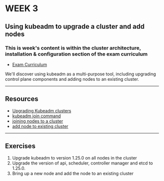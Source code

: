 # WEEK 3

## Using kubeadm to upgrade a cluster and add nodes

### This is week's content is within the cluster architecture, installation & configuration section of the exam curriculum
- [Exam Curriculum](https://github.com/cncf/curriculum/blob/master/CKA_Curriculum_v1.24.pdf)

We'll discover using kubeadm as a multi-purpose tool, including upgrading control plane components and adding nodes to an existing cluster.

---

## Resources

- [Upgrading Kubeadm clusters](https://kubernetes.io/docs/tasks/administer-cluster/kubeadm/kubeadm-upgrade/)
- [kubeadm join command](https://kubernetes.io/docs/reference/setup-tools/kubeadm/kubeadm-join/)
- [joining nodes to a cluster](https://kubernetes.io/docs/setup/production-environment/tools/kubeadm/create-cluster-kubeadm/#join-nodes)
- [add node to existing cluster](https://www.golinuxcloud.com/kubernetes-add-node-to-existing-cluster/)


---

## Exercises

1. Upgrade kubeadm to version 1.25.0 on all nodes in the cluster
2. Upgrade the version of api, scheduler, controller manager and etcd to 1.25.0.
3. Bring up a new node and add the node to an existing cluster